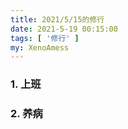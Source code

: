 ```yaml
---
title: 2021/5/15的修行
date: 2021-5-19 00:15:00
tags: [ '修行' ]
my: XenoAmess
---
```


### 1. 上班

### 2. 养病
